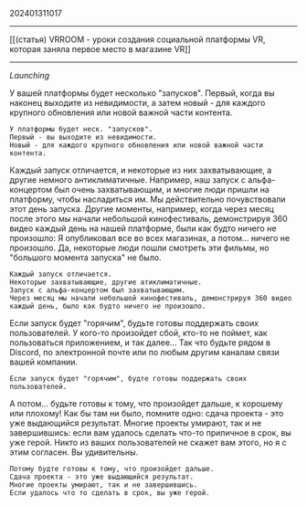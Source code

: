 202401311017
***
[[(статья) VRROOM - уроки создания социальной платформы VR, которая заняла первое место в магазине VR]]
***
*Launching*

У вашей платформы будет несколько "запусков". Первый, когда вы наконец выходите из невидимости, а затем новый - для каждого крупного обновления или новой важной части контента.

```
У платформы будет неск. "запусков".
Первый - вы выходите из невидимости.
Новый - для каждого крупного обновления или новой важной части контента.
```

Каждый запуск отличается, и некоторые из них захватывающие, а другие немного антиклиматичные. Например, наш запуск с альфа-концертом был очень захватывающим, и многие люди пришли на платформу, чтобы насладиться им. Мы действительно почувствовали этот день запуска. Другие моменты, например, когда через месяц после этого мы начали небольшой кинофестиваль, демонстрируя 360 видео каждый день на нашей платформе, были как будто ничего не произошло: Я опубликовал все во всех магазинах, а потом... ничего не произошло. Да, некоторые люди пошли смотреть эти фильмы, но "большого момента запуска" не было.

```
Каждый запуск отличается. 
Некоторые захватывающие, другие атиклиматичные.
Запуск с альфа-концертом был захватывающим.
Через месяц мы начали небольшой кинофестиваль, демонстрируя 360 видео каждый день, было как будто ничего не произошло.
```

Если запуск будет "горячим", будьте готовы поддержать своих пользователей. У кого-то произойдет сбой, кто-то не поймет, как пользоваться приложением, и так далее... Так что будьте рядом в Discord, по электронной почте или по любым другим каналам связи вашей компании.

```
Если запуск будет "горячим", будте готовы поддержать своих пользователей.
```

А потом... будьте готовы к тому, что произойдет дальше, к хорошему или плохому! Как бы там ни было, помните одно: сдача проекта - это уже выдающийся результат. Многие проекты умирают, так и не завершившись: если вам удалось сделать что-то приличное в срок, вы уже герой. Никто из ваших пользователей не скажет вам этого, но я с этим согласен. Вы удивительны.

```
Потому будте готовы к тому, что произойдет дальше.
Сдача проекта - это уже выдающийся результат. 
Многие проекты умирают, так и не завершившись.
Если удалось что то сделать в срок, вы уже герой.
```